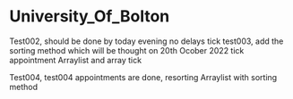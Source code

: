 # University_Of_Bolton

Test002, should be done by today evening no delays tick
test003, add the sorting method which will be thought on 20th Ocober 2022 tick
appointment Arraylist and array tick

Test004, test004 appointments are done, resorting Arraylist with sorting method

